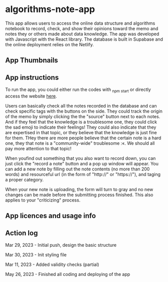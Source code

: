 # algorithms-note-app
This app allows users to access the online data structure and algorithms notebook to record, check, and show their opinions toward the memo and notes they or others made about data knowledge. The app was developed with Javascript with the React library. The database is built in Supabase and the online deployment relies on the Netlify.

## App Thumbnails

## App instructions 
To run the app, you could either run the codes with <sub>npm start</sub> or directly access the website [here](https://data-algo-notes.netlify.app/).

Users can basically check all the notes recorded in the database and can check specific tags with the buttons on the side. They could track the origin of the memo by simply clicking the the "source" button next to each notes. And if they feel that the knowledge is a troublesome one, they could click the sad emoji to indicate their feelings! They could also indicate that they are expertised in that topic, or they believe that the knowledge is just fine for them. THey there are more people believe that the certain note is a hard one, they that note is a "community-wide" troublesome :«. We should all pay more attention to that topic! 

When youfind out something that you also want to record down, you can just click the "record a note" button and a pop up window will appear. You can add a new note by filling out the note contents (no more than 200 words) and resourceful url (in the form of "http://" or "https://"), and taging a proper category. 

When your new note is uploading, the form will turn to gray and no new changes can be made before the submitting process finished. This also applies to your "criticizing" process. 

## App licences and usage info


## Action log
Mar 29, 2023 - Initial push, design the basic structure

Mar 30, 2023 - Init styling file

Mar 11, 2023 - Added validity checks (partial)

May 26, 2023 - Finished all coding and deploying of the app
